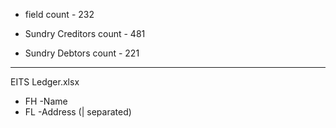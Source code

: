 - field count - 232

- Sundry Creditors count - 481
- Sundry Debtors count - 221




---


EITS Ledger.xlsx

- FH -Name
- FL -Address (| separated)


